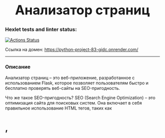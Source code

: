 <h1 align="center" style="font-size: 3em;">Анализатор страниц</h1>

### Hexlet tests and linter status:
[![Actions Status](https://github.com/Maxcosanostra/python-project-83/actions/workflows/hexlet-check.yml/badge.svg)](https://github.com/Maxcosanostra/python-project-83/actions)

Ссылка на домен:
https://python-project-83-gidc.onrender.com/


---
### Описание
Анализатор страниц – это веб-приложение, разработанное с использованием Flask, которое позволяет пользователям быстро и бесплатно проверять веб-сайты на SEO-пригодность.

Что же такое SEO-пригодность? SEO (Search Engine Optimization) – это оптимизация сайта для поисковых систем. Она включает в себя правильное использование HTML тегов, таких как 
<h1>, <title>, и <meta name="description" content="...">. Правильно структурированные теги позволяют поисковым системам понять основную тему страницы и эффективно отображать её в 
результатах поиска по соответствующим запросам.

Хотите, чтобы ваш сайт был в топе результатов поисковых систем? Следуйте этим принципам!



---

### Содержание
* Сравнение плоских файлов (JSON)
* Сравнение плоских файлов (YAML)
* Рекурсивное сравнение
* Плоский формат
* Вывод в JSON

---

### Ссылки

| Инструменты | Описание |
|----------|----------|
| [Poetry](https://python-poetry.org/) | Инструмент для управления зависимостями и создания виртуальных окружений в проектах на Python. |
| [Flask](https://flask.palletsprojects.com/en/3.0.x/) | Фреймворк для разработки веб-приложений. |
| [PostgreSQL](https://www.postgresql.org/) | Система управления базами данных. |
| [Gunicorn](https://gunicorn.org/) | WSGI HTTP-сервер для развертывания приложения в продакшене. |
| [Bootstrap](https://getbootstrap.com/) | CSS-фреймворк для создания адаптивных веб-приложений в современном дизайне. |
| [BeautifulSoup](https://pypi.org/project/beautifulsoup4/) | Библиотека для парсинга HTML и извлечения данных с веб-страниц. |

---

### Установка 

1. Клонируйте репозиторий по ссылке:
    ```sh
    git clone https://github.com/Maxcosanostra/python-project-83
    ```

2. Перейдите в директорию проекта:
    ```sh
    cd python-project-83
    ```

3. Установите пакет:   
    ```sh
    make
    ```
---
